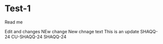 # Test-1

Read me 

Edit and changes 
NEw change 
New chnage 
text
This is an update
SHAQQ-24
CU-SHAQQ-24
SHAQQ-24
